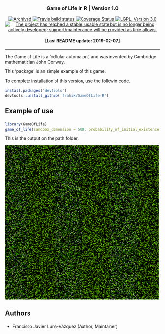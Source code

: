 
<p align="center">

<h3 align="center">

Game of Life in R | Version 1.0

</h4>

<p align="center">

<a href="https://www.tidyverse.org/lifecycle/#archived">
<img src="https://img.shields.io/badge/lifecycle-archived-red.svg" alt="Archived">
</a> <a href="https://travis-ci.org/frahik/GameOfLife-R">
<img src="https://travis-ci.org/frahik/GameOfLife-R.svg?branch=master" alt="Travis build status">
</a> <a href='https://coveralls.io/github/frahik/GameOfLife-R'>
<img src='https://coveralls.io/repos/github/frahik/GameOfLife-R/badge.svg?branch=master' alt='Coverage Status'/>
</a> <a href="https://www.gnu.org/licenses/lgpl-3.0">
<img src="https://img.shields.io/badge/License-LGPL%20v3-blue.svg" alt="LGPL, Version 3.0">
</a> <a href="http://www.repostatus.org/#inactive">
<img src="https://www.repostatus.org/badges/latest/inactive.svg" alt="The project has reached a stable, usable state but is no longer being actively developed; support/maintenance will be provided as time allows.">
</a>

</p>

<h4 align="center">

\[Last README update: 2019-02-07\]

</h4>

</p>

-----

The Game of Life is a ‘cellular automaton’, and was invented by
Cambridge mathematician John Conway.

This ‘package’ is an simple example of this game.

To complete installation of this version, use the followin code.

``` r
install.packages('devtools')
devtools::install_github('frahik/GameOfLife-R')
```

<h2 id="example">

Example of use

</h2>

``` r
library(GameOfLife)
game_of_life(sandbox_dimension = 500, probability_of_initial_existence = 0.5, delay_time = 30, iterations = 200, path = '')
```

This is the output on the path folder.

<a href="https://github.com/frahik/GameOfLife-R">
<img src="life_game_simulation_Time_11-15-42__Day_07-02-2019.gif" alt="GameOfLife-R"/>
</a>

<h2 id="authors">

Authors

</h2>

  - Francisco Javier Luna-Vázquez (Author, Maintainer)
